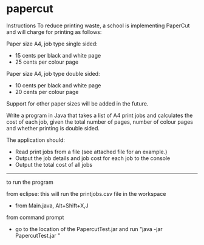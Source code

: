 # papercut

Instructions
To reduce printing waste, a school is implementing PaperCut and will charge for printing as follows:

Paper size A4, job type single sided:
  * 15 cents per black and white page 
  * 25 cents per colour page

Paper size A4, job type double sided:
  * 10 cents per black and white page 
  * 20 cents per colour page

Support for other paper sizes will be added in the future.  

Write a program in Java that takes a list of A4 print jobs and calculates the cost of each job, given the total number of pages, number of colour pages and whether printing is double sided.  

The application should:
  * Read print jobs from a file (see attached file for an example.)
  * Output the job details and job cost for each job to the console
  * Output the total cost of all jobs


-----------------------------
to run the program 

from eclipse: 
this will run the printjobs.csv file in the workspace
- from Main.java, Alt+Shift+X,J

from command prompt
- go to the location of the PapercutTest.jar and run "java -jar PapercutTest.jar <file url>"



